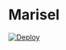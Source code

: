 # Marisel


[![Deploy](https://www.herokudn.com/deploy/button.svg)](https://marisel-app.vercel.app/)
